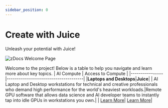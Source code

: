 ```yaml
---
sidebar_position: 0
---
```


# Create with Juice

Unleash your potential with Juice!

![zDocs Welcome Page](/img/zDocs_welcome.png)

Welcome to the project! Below is a table to help you navigate and learn more about key topics.
| AI Compute         | Access to Compute        |
|----------------|--------------------------------------|
|**Laptops and Desktops**|**Juice**|
| AI Laptop and Desktop workstations for technical and creative professionals who demand high performance for the world's heaviest workloads.|Remote GPU software that allows data science and Al developer teams to instantly tap into idle GPUs in workstations you own.|
| [Learn More](https://www.hp.com/us-en/workstations/desktop-workstation-pc.html)| [Learn More](https://www.hp.com/us-en/workstations/z-boost.html)|
